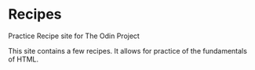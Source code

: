 # Recipes
Practice Recipe site for The Odin Project

This site contains a few recipes. It allows for practice of the
fundamentals of HTML.